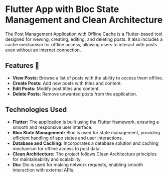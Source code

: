 # Flutter App with Bloc State Management and Clean Architecture
The Post Management Application with Offline Cache is a Flutter-based tool designed for viewing, creating, editing, and deleting posts. It also includes a cache mechanism for offline access, allowing users to interact with posts even without an internet connection.

## Features 🎯
- **View Posts:** Browse a list of posts with the ability to access them offline.
- **Create Posts:** Add new posts with titles and content.
- **Edit Posts:** Modify post titles and content.
- **Delete Posts:** Remove unwanted posts from the application.

## Technologies Used

- **Flutter:** The application is built using the Flutter framework, ensuring a smooth and responsive user interface.
- **Bloc State Management:** Bloc is used for state management, providing efficient handling of app states and user interactions.
- **Database and Caching:** Incorporates a database solution and caching mechanism for offline access to post data.
- **Clean Architecture:** The project follows Clean Architecture principles for maintainability and scalability.
- **Dio:** Dio is used for making network requests, enabling smooth interaction with external APIs.
